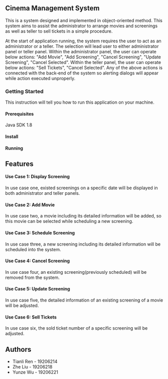 ## Cinema Management System

This is a system designed and implemented in object-oriented method. This system aims to assist the administrator to arrange movies and screenings as well as teller to sell tickets in a simple procedure.

At the start of application running, the system requires the user to act as an administrator or a teller. The selection will lead user to either administrator panel or teller panel. Within the administrator panel, the user can operate below actions: "Add Movie", "Add Screening", "Cancel Screening", "Update Screening", "Cancel Selected". Within the teller panel, the user can operate below actions: "Sell Tickets", "Cancel Selected". Any of the above actions is connected with the back-end of the system so alerting dialogs will appear while action executed unproperly.

### Getting Started

This instruction will tell you how to run this application on your machine.

#### Prerequisites

Java SDK 1.8

#### Install



#### Running



## Features

#### Use Case 1:  Display Screening

In use case one, existed screenings on a specific date will be displayed in both administrator and teller panels.

#### Use Case 2:  Add Movie

In use case two, a movie including its detailed information will be added, so this movie can be selected while scheduling a new screening.

#### Use Case 3:  Schedule Screening

In use case three, a new screening including its detailed information will be scheduled into the system.

#### Use Case 4:  Cancel Screening

In use case four, an existing screening(previously scheduled) will be removed from the system. 

#### Use Case 5:  Update Screening

In use case five, the detailed information of an existing screening of a movie will be adjusted.

#### Use Case 6:  Sell Tickets

In use case six, the sold ticket number of a specific screening will be adjusted.

## Authors

- Tianli Ren - 19206214
- Zhe Liu - 19206218
- Yunze Wu - 19206221